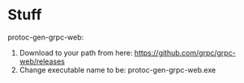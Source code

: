 # Stuff
protoc-gen-grpc-web:
1. Download to your path from here: https://github.com/grpc/grpc-web/releases
2. Change executable name to be: protoc-gen-grpc-web.exe